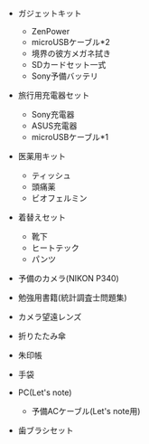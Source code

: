 * ガジェットキット
   * ZenPower
   * microUSBケーブル*2
   * 境界の彼方メガネ拭き
   * SDカードセット一式
   * Sony予備バッテリ

* 旅行用充電器セット
    * Sony充電器
    * ASUS充電器
    * microUSBケーブル*1

* 医薬用キット
    * ティッシュ
    * 頭痛薬
    * ビオフェルミン

* 着替えセット
    * 靴下
    * ヒートテック
    * パンツ

* 予備のカメラ(NIKON P340)
* 勉強用書籍(統計調査士問題集)
* カメラ望遠レンズ
* 折りたたみ傘
* 朱印帳
* 手袋
* PC(Let's note)
    * 予備ACケーブル(Let's note用)
* 歯ブラシセット
